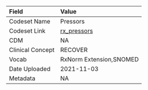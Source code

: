 |Field            |Value                   |
|:----------------|:-----------------------|
|Codeset Name     |Pressors                |
|Codeset Link     |[rx_pressors](https://github.com/PEDSnet/Variable-Dictionary/blob/main/drugs/rx_pressors.csv)|
|CDM              |NA                      |
|Clinical Concept |RECOVER                 |
|Vocab            |RxNorm Extension,SNOMED |
|Date Uploaded    |2021-11-03              |
|Metadata         |NA                      |
